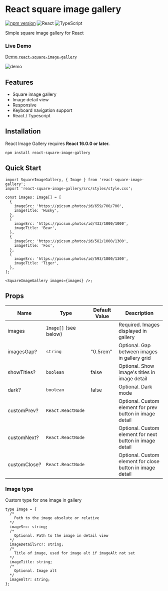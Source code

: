 # React square image gallery

[![npm version](https://badge.fury.io/js/react-square-image-gallery.svg)](https://badge.fury.io/js/react-square-image-gallery)
![React](https://img.shields.io/badge/react-%2320232a.svg?style=for-the-badge&logo=react&logoColor=%2361DAFB)
![TypeScript](https://img.shields.io/badge/typescript-%23007ACC.svg?style=for-the-badge&logo=typescript&logoColor=white)

Simple square image gallery for React

### Live Demo

[Demo `react-square-image-gallery`](https://codesandbox.io/p/sandbox/elated-rgb-fv6y73)

![demo](https://github.com/schwarzova/react-square-image-gallery/blob/master/demo.gif?raw=true)

## Features

- Square image gallery
- Image detail view
- Responsive
- Keyboard navigation support
- React / Typescript

## Installation

React Image Gallery requires **React 16.0.0 or later.**

```
npm install react-square-image-gallery
```

## Quick Start

```tsx
import SquareImageGallery, { Image } from 'react-square-image-gallery';
import 'react-square-image-gallery/src/styles/style.css';

const images: Image[] = [
  {
    imageSrc: 'https://picsum.photos/id/659/700/700',
    imageTitle: 'Husky',
  },
  {
    imageSrc: 'https://picsum.photos/id/433/1000/1000',
    imageTitle: 'Bear',
  },
  {
    imageSrc: 'https://picsum.photos/id/582/1000/1300',
    imageTitle: 'Fox',
  },
  {
    imageSrc: 'https://picsum.photos/id/593/1800/1300',
    imageTitle: 'Tiger',
  },
];

<SquareImageGallery images={images} />;
```

## Props

| Name         | Type                  | Default Value | Description                                               |
| ------------ | --------------------- | ------------- | --------------------------------------------------------- |
| images       | `Image[]` (see below) |               | Required. Images displayed in gallery                     |
| imagesGap?   | `string`              | "0.5rem"      | Optional. Gap between images in gallery grid              |
| showTitles?  | `boolean`             | false         | Optional. Show image's titles in image detail             |
| dark?        | `boolean`             | false         | Optional. Dark mode                                       |
| customPrev?  | `React.ReactNode`     |               | Optional. Custom element for prev button in image detail  |
| customNext?  | `React.ReactNode`     |               | Optional. Custom element for next button in image detail  |
| customClose? | `React.ReactNode`     |               | Optional. Custom element for close button in image detail |

### Image type

Custom type for one image in gallery

```tsx
type Image = {
  /*
    Path to the image absolute or relative
  */
  imageSrc: string;
  /*
    Optional. Path to the image in detail view
  */
  imageDetailSrc?: string;
  /*
    Title of image, used for image alt if imageAlt not set
  */
  imageTitle: string;
  /*
    Optional. Image alt
  */
  imageAlt?: string;
};
```
